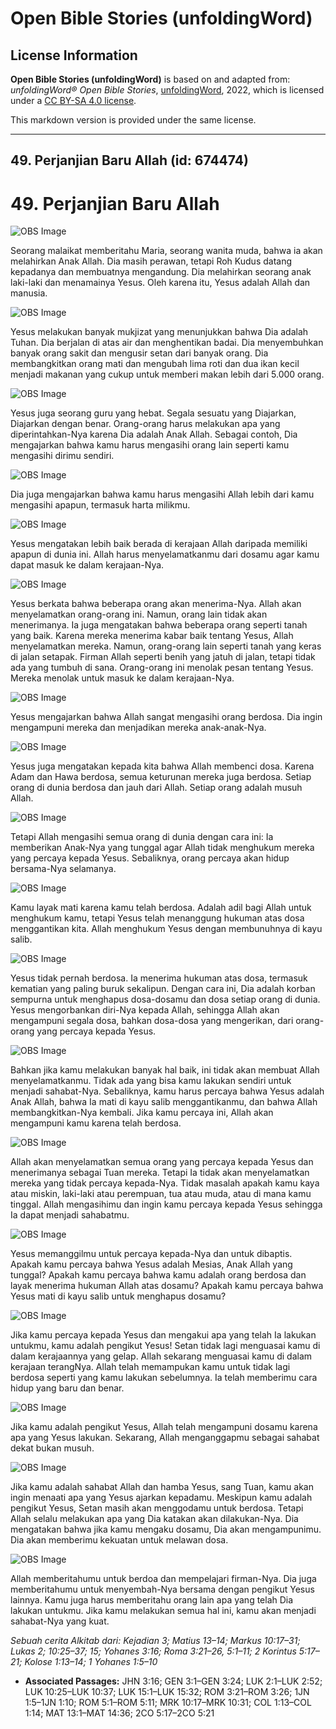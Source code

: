 # Open Bible Stories (unfoldingWord)

## License Information

**Open Bible Stories (unfoldingWord)** is based on and adapted from: _unfoldingWord® Open Bible Stories_, [unfoldingWord](https://unfoldingword.org/utw), 2022, which is licensed under a [CC BY-SA 4.0 license](https://creativecommons.org/licenses/by-sa/4.0/legalcode.en).

This markdown version is provided under the same license.



--------------------------------

## 49. Perjanjian Baru Allah (id: 674474)

49\. Perjanjian Baru Allah
==========================

![OBS Image](https://cdn.door43.org/obs/jpg/360px/obs-en-49-01.jpg)

Seorang malaikat memberitahu Maria, seorang wanita muda, bahwa ia akan melahirkan Anak Allah. Dia masih perawan, tetapi Roh Kudus datang kepadanya dan membuatnya mengandung. Dia melahirkan seorang anak laki\-laki dan menamainya Yesus. Oleh karena itu, Yesus adalah Allah dan manusia.

![OBS Image](https://cdn.door43.org/obs/jpg/360px/obs-en-49-02.jpg)

Yesus melakukan banyak mukjizat yang menunjukkan bahwa Dia adalah Tuhan. Dia berjalan di atas air dan menghentikan badai. Dia menyembuhkan banyak orang sakit dan mengusir setan dari banyak orang. Dia membangkitkan orang mati dan mengubah lima roti dan dua ikan kecil menjadi makanan yang cukup untuk memberi makan lebih dari 5\.000 orang.

![OBS Image](https://cdn.door43.org/obs/jpg/360px/obs-en-49-03.jpg)

Yesus juga seorang guru yang hebat. Segala sesuatu yang Diajarkan, Diajarkan dengan benar. Orang\-orang harus melakukan apa yang diperintahkan\-Nya karena Dia adalah Anak Allah. Sebagai contoh, Dia mengajarkan bahwa kamu harus mengasihi orang lain seperti kamu mengasihi dirimu sendiri.

![OBS Image](https://cdn.door43.org/obs/jpg/360px/obs-en-49-04.jpg)

Dia juga mengajarkan bahwa kamu harus mengasihi Allah lebih dari kamu mengasihi apapun, termasuk harta milikmu.

![OBS Image](https://cdn.door43.org/obs/jpg/360px/obs-en-49-05.jpg)

Yesus mengatakan lebih baik berada di kerajaan Allah daripada memiliki apapun di dunia ini. Allah harus menyelamatkanmu dari dosamu agar kamu dapat masuk ke dalam kerajaan\-Nya.

![OBS Image](https://cdn.door43.org/obs/jpg/360px/obs-en-49-06.jpg)

Yesus berkata bahwa beberapa orang akan menerima\-Nya. Allah akan menyelamatkan orang\-orang ini. Namun, orang lain tidak akan menerimanya. Ia juga mengatakan bahwa beberapa orang seperti tanah yang baik. Karena mereka menerima kabar baik tentang Yesus, Allah menyelamatkan mereka. Namun, orang\-orang lain seperti tanah yang keras di jalan setapak. Firman Allah seperti benih yang jatuh di jalan, tetapi tidak ada yang tumbuh di sana. Orang\-orang ini menolak pesan tentang Yesus. Mereka menolak untuk masuk ke dalam kerajaan\-Nya.

![OBS Image](https://cdn.door43.org/obs/jpg/360px/obs-en-49-07.jpg)

Yesus mengajarkan bahwa Allah sangat mengasihi orang berdosa. Dia ingin mengampuni mereka dan menjadikan mereka anak\-anak\-Nya.

![OBS Image](https://cdn.door43.org/obs/jpg/360px/obs-en-49-08.jpg)

Yesus juga mengatakan kepada kita bahwa Allah membenci dosa. Karena Adam dan Hawa berdosa, semua keturunan mereka juga berdosa. Setiap orang di dunia berdosa dan jauh dari Allah. Setiap orang adalah musuh Allah.

![OBS Image](https://cdn.door43.org/obs/jpg/360px/obs-en-49-09.jpg)

Tetapi Allah mengasihi semua orang di dunia dengan cara ini: Ia memberikan Anak\-Nya yang tunggal agar Allah tidak menghukum mereka yang percaya kepada Yesus. Sebaliknya, orang percaya akan hidup bersama\-Nya selamanya.

![OBS Image](https://cdn.door43.org/obs/jpg/360px/obs-en-49-10.jpg)

Kamu layak mati karena kamu telah berdosa. Adalah adil bagi Allah untuk menghukum kamu, tetapi Yesus telah menanggung hukuman atas dosa menggantikan kita. Allah menghukum Yesus dengan membunuhnya di kayu salib.

![OBS Image](https://cdn.door43.org/obs/jpg/360px/obs-en-49-11.jpg)

Yesus tidak pernah berdosa. Ia menerima hukuman atas dosa, termasuk kematian yang paling buruk sekalipun. Dengan cara ini, Dia adalah korban sempurna untuk menghapus dosa\-dosamu dan dosa setiap orang di dunia. Yesus mengorbankan diri\-Nya kepada Allah, sehingga Allah akan mengampuni segala dosa, bahkan dosa\-dosa yang mengerikan, dari orang\-orang yang percaya kepada Yesus.

![OBS Image](https://cdn.door43.org/obs/jpg/360px/obs-en-49-12.jpg)

Bahkan jika kamu melakukan banyak hal baik, ini tidak akan membuat Allah menyelamatkanmu. Tidak ada yang bisa kamu lakukan sendiri untuk menjadi sahabat\-Nya. Sebaliknya, kamu harus percaya bahwa Yesus adalah Anak Allah, bahwa Ia mati di kayu salib menggantikanmu, dan bahwa Allah membangkitkan\-Nya kembali. Jika kamu percaya ini, Allah akan mengampuni kamu karena telah berdosa.

![OBS Image](https://cdn.door43.org/obs/jpg/360px/obs-en-49-13.jpg)

Allah akan menyelamatkan semua orang yang percaya kepada Yesus dan menerimanya sebagai Tuan mereka. Tetapi Ia tidak akan menyelamatkan mereka yang tidak percaya kepada\-Nya. Tidak masalah apakah kamu kaya atau miskin, laki\-laki atau perempuan, tua atau muda, atau di mana kamu tinggal. Allah mengasihimu dan ingin kamu percaya kepada Yesus sehingga Ia dapat menjadi sahabatmu.

![OBS Image](https://cdn.door43.org/obs/jpg/360px/obs-en-49-14.jpg)

Yesus memanggilmu untuk percaya kepada\-Nya dan untuk dibaptis. Apakah kamu percaya bahwa Yesus adalah Mesias, Anak Allah yang tunggal? Apakah kamu percaya bahwa kamu adalah orang berdosa dan layak menerima hukuman Allah atas dosamu? Apakah kamu percaya bahwa Yesus mati di kayu salib untuk menghapus dosamu?

![OBS Image](https://cdn.door43.org/obs/jpg/360px/obs-en-49-15.jpg)

Jika kamu percaya kepada Yesus dan mengakui apa yang telah Ia lakukan untukmu, kamu adalah pengikut Yesus! Setan tidak lagi menguasai kamu di dalam kerajaannya yang gelap. Allah sekarang menguasai kamu di dalam kerajaan terangNya. Allah telah memampukan kamu untuk tidak lagi berdosa seperti yang kamu lakukan sebelumnya. Ia telah memberimu cara hidup yang baru dan benar.

![OBS Image](https://cdn.door43.org/obs/jpg/360px/obs-en-49-16.jpg)

Jika kamu adalah pengikut Yesus, Allah telah mengampuni dosamu karena apa yang Yesus lakukan. Sekarang, Allah menganggapmu sebagai sahabat dekat bukan musuh.

![OBS Image](https://cdn.door43.org/obs/jpg/360px/obs-en-49-17.jpg)

Jika kamu adalah sahabat Allah dan hamba Yesus, sang Tuan, kamu akan ingin menaati apa yang Yesus ajarkan kepadamu. Meskipun kamu adalah pengikut Yesus, Setan masih akan menggodamu untuk berdosa. Tetapi Allah selalu melakukan apa yang Dia katakan akan dilakukan\-Nya. Dia mengatakan bahwa jika kamu mengaku dosamu, Dia akan mengampunimu. Dia akan memberimu kekuatan untuk melawan dosa.

![OBS Image](https://cdn.door43.org/obs/jpg/360px/obs-en-49-18.jpg)

Allah memberitahumu untuk berdoa dan mempelajari firman\-Nya. Dia juga memberitahumu untuk menyembah\-Nya bersama dengan pengikut Yesus lainnya. Kamu juga harus memberitahu orang lain apa yang telah Dia lakukan untukmu. Jika kamu melakukan semua hal ini, kamu akan menjadi sahabat\-Nya yang kuat.

*Sebuah cerita Alkitab dari: Kejadian 3; Matius 13–14; Markus 10:17–31; Lukas 2; 10:25–37; 15; Yohanes 3:16; Roma 3:21–26, 5:1–11; 2 Korintus 5:17–21; Kolose 1:13–14; 1 Yohanes 1:5–10*

* **Associated Passages:** JHN 3:16; GEN 3:1–GEN 3:24; LUK 2:1–LUK 2:52; LUK 10:25–LUK 10:37; LUK 15:1–LUK 15:32; ROM 3:21–ROM 3:26; 1JN 1:5–1JN 1:10; ROM 5:1–ROM 5:11; MRK 10:17–MRK 10:31; COL 1:13–COL 1:14; MAT 13:1–MAT 14:36; 2CO 5:17–2CO 5:21

